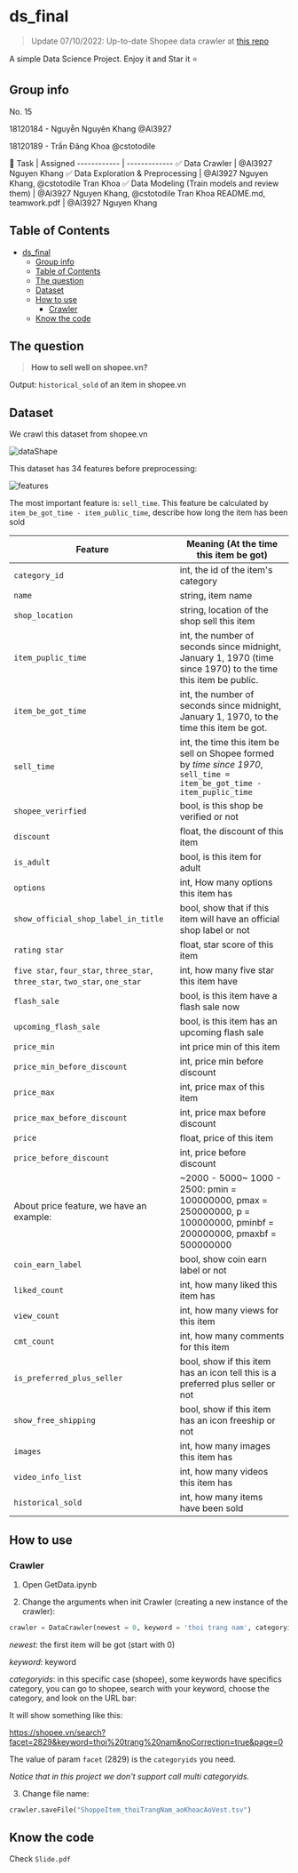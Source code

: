 # ds_final

> Update 07/10/2022: Up-to-date Shopee data crawler at [this repo](https://github.com/Al3927/Delegation-Pattern-In-Python-To-Crawl-Data-With-API/tree/main/application/shopee)

A simple Data Science Project. Enjoy it and Star it :star:

## Group info

No. 15

18120184 - Nguyễn Nguyên Khang @Al3927

18120189 - Trần Đăng Khoa @cstotodile

:dart:
Task | Assigned
------------ | -------------
:white_check_mark: Data Crawler | @Al3927 Nguyen Khang
:white_check_mark: Data Exploration & Preprocessing | @Al3927 Nguyen Khang, @cstotodile Tran Khoa
:white_check_mark: Data Modeling (Train models and review them) | @Al3927 Nguyen Khang, @cstotodile Tran Khoa
README.md, teamwork.pdf | @Al3927 Nguyen Khang

## Table of Contents

- [ds_final](#ds_final)
  - [Group info](#group-info)
  - [Table of Contents](#table-of-contents)
  - [The question](#the-question)
  - [Dataset](#dataset)
  - [How to use](#how-to-use)
    - [Crawler](#crawler)
  - [Know the code](#know-the-code)

## The question

> __How to sell well on shopee.vn?__

Output: `historical_sold` of an item in shopee.vn

## Dataset

We crawl this dataset from shopee.vn

![dataShape](/images/dataShape.jpg)

This dataset has 34 features before preprocessing:

![features](https://github.com/cstotodile/ds_final/blob/main/images/features.jpg?raw=true)

The most important feature is: `sell_time`. This feature be calculated by ```item_be_got_time - item_public_time```, describe how long the item has been sold

Feature | Meaning (At the time this item be got)
------------ | -------------
`category_id` | int, the id of the item's category
`name` | string, item name
`shop_location` | string, location of the shop sell this item
`item_puplic_time` | int, the number of seconds since midnight, January 1, 1970 (time since 1970) to the time this item be public.
`item_be_got_time` | int, the number of seconds since midnight, January 1, 1970, to the time this item be got.
`sell_time` | int, the time this item be sell on Shopee formed by  _time since 1970_, `sell_time = item_be_got_time - item_puplic_time`
`shopee_verirfied` | bool, is this shop be verified or not
`discount` | float, the discount of this item
`is_adult` | bool, is this item for adult
`options` | int, How many options this item has
`show_official_shop_label_in_title` | bool, show that if this item will have an official shop label or not
`rating star` | float, star score of this item
`five star`, `four_star`, `three_star`, `three_star`, `two_star`, `one_star` | int, how many five star this item have
`flash_sale` | bool, is this item have a flash sale now
`upcoming_flash_sale` | bool, is this item has an upcoming flash sale
`price_min` | int price min of this item
`price_min_before_discount` | int, price min before discount
`price_max` | int, price max of this item
`price_max_before_discount` | int, price max before discount
`price` | float, price of this item
`price_before_discount` | int, price before discount
About price feature, we have an example: | ~2000 - 5000~ 1000 - 2500: pmin = 100000000, pmax = 250000000, p = 100000000, pminbf = 200000000, pmaxbf = 500000000
`coin_earn_label` | bool, show coin earn label or not
`liked_count` | int, how many liked this item has
`view_count` | int, how many views for this item
`cmt_count` | int, how many comments for this item
`is_preferred_plus_seller` | bool, show if this item has an icon tell this is a preferred plus seller or not
`show_free_shipping` | bool, show if this item has an icon freeship or not
`images` | int, how many images this item has
`video_info_list` | int, how many videos this item has
`historical_sold` | int, how many items have been sold

## How to use

### Crawler

1. Open GetData.ipynb

2. Change the arguments when init Crawler (creating a new instance of the crawler):

```python
crawler = DataCrawler(newest = 0, keyword = 'thoi trang nam', categoryids = '15139')
```

_newest_: the first item will be got (start with 0)

_keyword_: keyword

_categoryids_: in this specific case (shopee), some keywords have specifics category, you can go to shopee, search with your keyword, choose the category, and look on the URL bar:

It will show something like this:

<https://shopee.vn/search?facet=2829&keyword=thoi%20trang%20nam&noCorrection=true&page=0>

The value of param `facet` (2829) is the `categoryids` you need.

_Notice that in this project we don't support call multi categoryids._

3. Change file name:

```python
crawler.saveFile("ShoppeItem_thoiTrangNam_aoKhoacAoVest.tsv")
```

## Know the code

Check `Slide.pdf`
